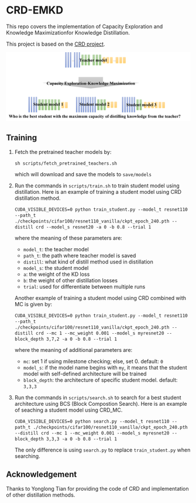 # CRD-EMKD

This repo covers the implementation of Capacity Exploration and Knowledge Maximizationfor Knowledge Distillation.

This project is based on the [CRD project](https://github.com/HobbitLong/RepDistiller).

![EMKD](fig/illustrative-example.png)

## Training

1. Fetch the pretrained teacher models by:

    ```
    sh scripts/fetch_pretrained_teachers.sh
    ```
   which will download and save the models to `save/models`

2. Run the commands in `scripts/train.sh` to train student model using distillation. Here is an example of training a student model using CRD distillation method.

    ```
    CUDA_VISIBLE_DEVICES=0 python train_student.py --model_t resnet110 --path_t ./checkpoints/cifar100/resnet110_vanilla/ckpt_epoch_240.pth --distill crd --model_s resnet20 -a 0 -b 0.8 --trial 1
    ```
    where the meaning of these parameters are:
    - `model_t`: the teacher model
    - `path_t`: the path where teacher model is saved
    - `distill`: what kind of distill method used in distillation
    - `model_s`: the student model
    - `a`: the weight of the KD loss
    - `b`: the weight of other distillation losses
    - `trial`: used for differentiate between multiple runs

    Another example of training a student model using CRD combined with MC is given by:

    ```
    CUDA_VISIBLE_DEVICES=0 python train_student.py --model_t resnet110 --path_t ./checkpoints/cifar100/resnet110_vanilla/ckpt_epoch_240.pth --distill crd --mc 1 --mc_weight 0.001 --model_s myresnet20 --block_depth 3,7,2 -a 0 -b 0.8 --trial 1
    ```
    
    where the meaning of additional parameters are:
    - `mc`: set 1 if using milestone checking; else, set 0. default: `0`
    - `model_s`: if the model name begins with `my`, it means that the student model with self-defined architecture will be trained
    - `block_depth`: the architecture of specific student model. default: `3,3,3`

3. Run the commands in `scripts/search.sh` to search for a best student architecture using BCS (Block Compostion Search). Here is an example of seaching a student model using CRD_MC.
    ```
    CUDA_VISIBLE_DEVICES=0 python search.py --model_t resnet110 --path_t ./checkpoints/cifar100/resnet110_vanilla/ckpt_epoch_240.pth --distill crd --mc 1 --mc_weight 0.001 --model_s myresnet20 --block_depth 3,3,3 -a 0 -b 0.8 --trial 1
    ```
    The only difference is using `search.py` to replace `train_student.py` when searching.

## Acknowledgement

Thanks to Yonglong Tian for providing the code of CRD and implementation of other distillation methods.
